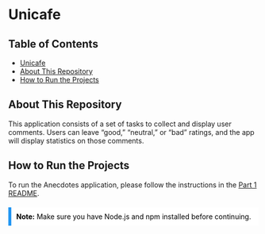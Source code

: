 # Unicafe

## Table of Contents

- [Unicafe](#unicafe)
- [About This Repository](#about-this-repository)
- [How to Run the Projects](#how-to-run-the-projects)

## About This Repository

This application consists of a set of tasks to collect and display user comments. Users can leave “good,” “neutral,” or “bad” ratings, and the app will display statistics on those comments.

## How to Run the Projects

To run the Anecdotes application, please follow the instructions in the [Part 1 README](../README.md#how-to-run-the-projects).

<div style="background-color: #ffffff; border-left: 6px solid #2196F3; padding: 10px; color: #000000; margin: 20px 0;">
  <strong>Note:</strong> Make sure you have Node.js and npm installed before continuing.
</div>